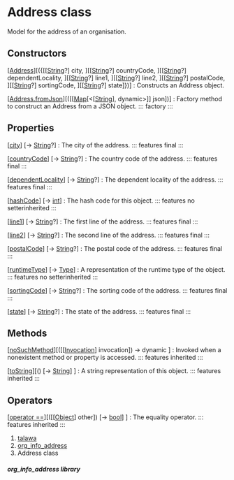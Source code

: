 
<div>

# Address class

</div>


Model for the address of an organisation.



## Constructors

[[Address](../models_organization_org_info_address/Address/Address.md)][({[[[String](https://api.flutter.dev/flutter/dart-core/String-class.md)?] city, ][[[String](https://api.flutter.dev/flutter/dart-core/String-class.html)?] countryCode, ][[[String](https://api.flutter.dev/flutter/dart-core/String-class.html)?] dependentLocality, ][[[String](https://api.flutter.dev/flutter/dart-core/String-class.html)?] line1, ][[[String](https://api.flutter.dev/flutter/dart-core/String-class.html)?] line2, ][[[String](https://api.flutter.dev/flutter/dart-core/String-class.html)?] postalCode, ][[[String](https://api.flutter.dev/flutter/dart-core/String-class.html)?] sortingCode, ][[[String](https://api.flutter.dev/flutter/dart-core/String-class.html)?] state]})]
:   Constructs an Address object.

[[Address.fromJson](../models_organization_org_info_address/Address/Address.fromJson.md)][([[[Map](https://api.flutter.dev/flutter/dart-core/Map-class.md)[\<[[String](https://api.flutter.dev/flutter/dart-core/String-class.html)], dynamic\>]] json])]
:   Factory method to construct an Address from a JSON object.
    ::: 
    factory
    :::



## Properties

[[city](../models_organization_org_info_address/Address/city.md)] [→ [String](https://api.flutter.dev/flutter/dart-core/String-class.html)?]
:   The city of the address.
    ::: features
    final
    :::

[[countryCode](../models_organization_org_info_address/Address/countryCode.md)] [→ [String](https://api.flutter.dev/flutter/dart-core/String-class.html)?]
:   The country code of the address.
    ::: features
    final
    :::

[[dependentLocality](../models_organization_org_info_address/Address/dependentLocality.md)] [→ [String](https://api.flutter.dev/flutter/dart-core/String-class.html)?]
:   The dependent locality of the address.
    ::: features
    final
    :::

[[hashCode](https://api.flutter.dev/flutter/dart-core/Object/hashCode.html)] [→ [int](https://api.flutter.dev/flutter/dart-core/int-class.html)]
:   The hash code for this object.
    ::: features
    no setterinherited
    :::

[[line1](../models_organization_org_info_address/Address/line1.md)] [→ [String](https://api.flutter.dev/flutter/dart-core/String-class.html)?]
:   The first line of the address.
    ::: features
    final
    :::

[[line2](../models_organization_org_info_address/Address/line2.md)] [→ [String](https://api.flutter.dev/flutter/dart-core/String-class.html)?]
:   The second line of the address.
    ::: features
    final
    :::

[[postalCode](../models_organization_org_info_address/Address/postalCode.md)] [→ [String](https://api.flutter.dev/flutter/dart-core/String-class.html)?]
:   The postal code of the address.
    ::: features
    final
    :::

[[runtimeType](https://api.flutter.dev/flutter/dart-core/Object/runtimeType.html)] [→ [Type](https://api.flutter.dev/flutter/dart-core/Type-class.html)]
:   A representation of the runtime type of the object.
    ::: features
    no setterinherited
    :::

[[sortingCode](../models_organization_org_info_address/Address/sortingCode.md)] [→ [String](https://api.flutter.dev/flutter/dart-core/String-class.html)?]
:   The sorting code of the address.
    ::: features
    final
    :::

[[state](../models_organization_org_info_address/Address/state.md)] [→ [String](https://api.flutter.dev/flutter/dart-core/String-class.html)?]
:   The state of the address.
    ::: features
    final
    :::



## Methods

[[noSuchMethod](https://api.flutter.dev/flutter/dart-core/Object/noSuchMethod.html)][([[[Invocation](https://api.flutter.dev/flutter/dart-core/Invocation-class.md)] invocation]) → dynamic ]
:   Invoked when a nonexistent method or property is accessed.
    ::: features
    inherited
    :::

[[toString](https://api.flutter.dev/flutter/dart-core/Object/toString.html)][() [→ [String](https://api.flutter.dev/flutter/dart-core/String-class.html)] ]
:   A string representation of this object.
    ::: features
    inherited
    :::



## Operators

[[operator ==](https://api.flutter.dev/flutter/dart-core/Object/operator_equals.html)][([[[Object](https://api.flutter.dev/flutter/dart-core/Object-class.md)] other]) [→ [bool](https://api.flutter.dev/flutter/dart-core/bool-class.html)] ]
:   The equality operator.
    ::: features
    inherited
    :::







1.  [talawa](../index.md)
2.  [org_info_address](../models_organization_org_info_address/)
3.  Address class

##### org_info_address library







